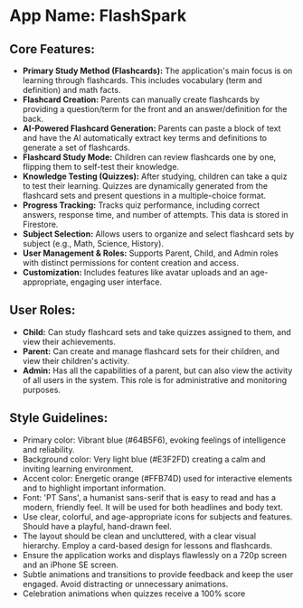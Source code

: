 # **App Name**: FlashSpark

## Core Features:

- **Primary Study Method (Flashcards):** The application's main focus is on learning through flashcards. This includes vocabulary (term and definition) and math facts.
- **Flashcard Creation:** Parents can manually create flashcards by providing a question/term for the front and an answer/definition for the back.
- **AI-Powered Flashcard Generation:** Parents can paste a block of text and have the AI automatically extract key terms and definitions to generate a set of flashcards.
- **Flashcard Study Mode:** Children can review flashcards one by one, flipping them to self-test their knowledge.
- **Knowledge Testing (Quizzes):** After studying, children can take a quiz to test their learning. Quizzes are dynamically generated from the flashcard sets and present questions in a multiple-choice format.
- **Progress Tracking:** Tracks quiz performance, including correct answers, response time, and number of attempts. This data is stored in Firestore.
- **Subject Selection:** Allows users to organize and select flashcard sets by subject (e.g., Math, Science, History).
- **User Management & Roles:** Supports Parent, Child, and Admin roles with distinct permissions for content creation and access.
- **Customization:** Includes features like avatar uploads and an age-appropriate, engaging user interface.

## User Roles:

- **Child:** Can study flashcard sets and take quizzes assigned to them, and view their achievements.
- **Parent:** Can create and manage flashcard sets for their children, and view their children's activity.
- **Admin:** Has all the capabilities of a parent, but can also view the activity of all users in the system. This role is for administrative and monitoring purposes.

## Style Guidelines:

- Primary color: Vibrant blue (#64B5F6), evoking feelings of intelligence and reliability.
- Background color: Very light blue (#E3F2FD) creating a calm and inviting learning environment.
- Accent color: Energetic orange (#FFB74D) used for interactive elements and to highlight important information.
- Font: 'PT Sans', a humanist sans-serif that is easy to read and has a modern, friendly feel. It will be used for both headlines and body text.
- Use clear, colorful, and age-appropriate icons for subjects and features. Should have a playful, hand-drawn feel.
- The layout should be clean and uncluttered, with a clear visual hierarchy. Employ a card-based design for lessons and flashcards.
- Ensure the application works and displays flawlessly on a 720p screen and an iPhone SE screen.
- Subtle animations and transitions to provide feedback and keep the user engaged. Avoid distracting or unnecessary animations.
- Celebration animations when quizzes receive a 100% score